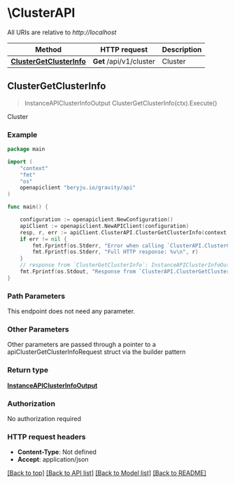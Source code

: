 # \ClusterAPI

All URIs are relative to *http://localhost*

Method | HTTP request | Description
------------- | ------------- | -------------
[**ClusterGetClusterInfo**](ClusterAPI.md#ClusterGetClusterInfo) | **Get** /api/v1/cluster | Cluster



## ClusterGetClusterInfo

> InstanceAPIClusterInfoOutput ClusterGetClusterInfo(ctx).Execute()

Cluster

### Example

```go
package main

import (
	"context"
	"fmt"
	"os"
	openapiclient "beryju.io/gravity/api"
)

func main() {

	configuration := openapiclient.NewConfiguration()
	apiClient := openapiclient.NewAPIClient(configuration)
	resp, r, err := apiClient.ClusterAPI.ClusterGetClusterInfo(context.Background()).Execute()
	if err != nil {
		fmt.Fprintf(os.Stderr, "Error when calling `ClusterAPI.ClusterGetClusterInfo``: %v\n", err)
		fmt.Fprintf(os.Stderr, "Full HTTP response: %v\n", r)
	}
	// response from `ClusterGetClusterInfo`: InstanceAPIClusterInfoOutput
	fmt.Fprintf(os.Stdout, "Response from `ClusterAPI.ClusterGetClusterInfo`: %v\n", resp)
}
```

### Path Parameters

This endpoint does not need any parameter.

### Other Parameters

Other parameters are passed through a pointer to a apiClusterGetClusterInfoRequest struct via the builder pattern


### Return type

[**InstanceAPIClusterInfoOutput**](InstanceAPIClusterInfoOutput.md)

### Authorization

No authorization required

### HTTP request headers

- **Content-Type**: Not defined
- **Accept**: application/json

[[Back to top]](#) [[Back to API list]](../README.md#documentation-for-api-endpoints)
[[Back to Model list]](../README.md#documentation-for-models)
[[Back to README]](../README.md)

